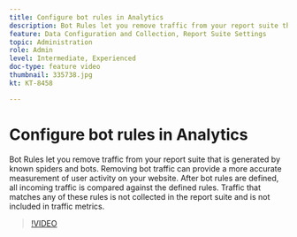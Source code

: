 ```yaml
---
title: Configure bot rules in Analytics
description: Bot Rules let you remove traffic from your report suite that is generated by known spiders and bots. Removing bot traffic can provide a more accurate measurement of user activity on your website. After bot rules are defined, all incoming traffic is compared against the defined rules. Traffic that matches any of these rules is not collected in the report suite and is not included in traffic metrics.
feature: Data Configuration and Collection, Report Suite Settings
topic: Administration
role: Admin
level: Intermediate, Experienced
doc-type: feature video
thumbnail: 335738.jpg
kt: KT-8458

---
```


# Configure bot rules in Analytics

Bot Rules let you remove traffic from your report suite that is generated by known spiders and bots. Removing bot traffic can provide a more accurate measurement of user activity on your website. After bot rules are defined, all incoming traffic is compared against the defined rules. Traffic that matches any of these rules is not collected in the report suite and is not included in traffic metrics.

>[!VIDEO](https://video.tv.adobe.com/v/335738/?quality=12&learn=on)
